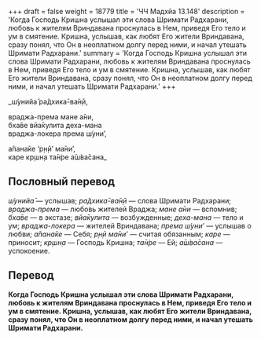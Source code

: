 +++
draft = false
weight = 18779
title = 'ЧЧ Мадхйа 13.148'
description = 'Когда Господь Кришна услышал эти слова Шримати Радхарани, любовь к жителям Вриндавана проснулась в Нем, приведя Его тело и ум в смятение. Кришна, услышав, как любят Его жители Вриндавана, сразу понял, что Он в неоплатном долгу перед ними, и начал утешать Шримати Радхарани.'
summary = 'Когда Господь Кришна услышал эти слова Шримати Радхарани, любовь к жителям Вриндавана проснулась в Нем, приведя Его тело и ум в смятение. Кришна, услышав, как любят Его жители Вриндавана, сразу понял, что Он в неоплатном долгу перед ними, и начал утешать Шримати Радхарани.'
+++

_ш́унийа̄ ра̄дхика̄-ва̄н̣ӣ,  
  
враджа-према мане а̄ни,  
бха̄ве вйа̄кулита деха-мана  
враджа-локера према ш́уни’,  
  
а̄пана̄ке ‘р̣н̣ӣ’ ма̄ни’,  
каре кр̣шн̣а та̄н̇ре а̄ш́ва̄сана_

## Пословный перевод

_ш́унийа̄_ — услышав; _ра̄дхика̄_\-_ва̄н̣ӣ_ — слова Шримати Радхарани; _враджа_\-_према_ — любовь жителей Враджа; _мане_ _а̄ни_ — вспомнив; _бха̄ве_ — в экстазе; _вйа̄кулита_ — возбужденные; _деха_\-_мана_ — тело и ум; _враджа_\-_локера_ — жителей Вриндавана; _према_ _ш́уни’_ — услышав о любви; _а̄пана̄ке_ — Себя; _р̣н̣ӣ_ _ма̄ни’_ — считая обязанным; _каре_ — приносит; _кр̣шн̣а_ — Господь Кришна; _та̄н̇ре_ — Ей; _а̄ш́ва̄сана_ — успокоение.

## Перевод

**Когда Господь Кришна услышал эти слова Шримати Радхарани, любовь к жителям Вриндавана проснулась в Нем, приведя Его тело и ум в смятение. Кришна, услышав, как любят Его жители Вриндавана, сразу понял, что Он в неоплатном долгу перед ними, и начал утешать Шримати Радхарани.**
